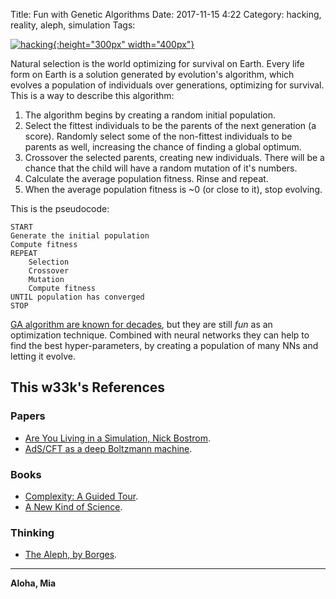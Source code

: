 Title: Fun with Genetic Algorithms
Date: 2017-11-15 4:22
Category: hacking, reality, aleph, simulation
Tags: 


[![hacking](./cyberpunk/h1.png){:height="300px" width="400px"}](https://www.youtube.com/watch?v=6j_3MuyEMt0)


Natural selection is the world optimizing for survival on Earth. Every life form on Earth is a solution generated by evolution's algorithm, which evolves a population of individuals over generations, optimizing for survival. This is a way to describe this algorithm:

1. The algorithm begins by creating a random initial population.
2. Select the fittest individuals to be the parents of the next generation (a score). Randomly select some of the non-fittest individuals to be parents as well, increasing the chance of finding a global optimum.
3. Crossover the selected parents, creating new individuals. There will be a chance that the child will have a random mutation of it's numbers.
4. Calculate the average population fitness. Rinse and repeat.
5. When the average population fitness is ~0 (or close to it), stop evolving.

This is the pseudocode:

```
START
Generate the initial population
Compute fitness
REPEAT
    Selection
    Crossover
    Mutation
    Compute fitness
UNTIL population has converged
STOP
```

[GA algorithm are known for decades](https://en.wikipedia.org/wiki/Genetic_algorithm), but they are still *fun* as an optimization technique. Combined with neural networks they can help to find the best hyper-parameters, by creating a population of many NNs and letting it evolve.



## This w33k's References

### Papers 
* [Are You Living in a Simulation, Nick Bostrom](https://www.simulation-argument.com/simulation.pdf).
* [AdS/CFT as a deep Boltzmann machine](https://arxiv.org/pdf/1903.04951.pdf).

### Books 
* [Complexity: A Guided Tour](https://www.amazon.com/Complexity-Guided-Tour-Melanie-Mitchell/dp/0199798109).
* [A New Kind of Science](https://www.amazon.com/New-Kind-Science-Stephen-Wolfram/dp/1579550088/).

### Thinking 
* [The Aleph, by Borges](http://web.mit.edu/allanmc/www/borgesaleph.pdf).


----

**Aloha, Mia**